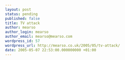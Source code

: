 ```yaml
---
layout: post
status: pending
published: false
title: TV attack
author: mearso
author_login: mearso
author_email: mearso@mearso.com
wordpress_id: 57
wordpress_url: http://mearso.co.uk/2005/05/tv-attack/
date: 2005-05-07 22:53:00.000000000 +01:00
---
```


